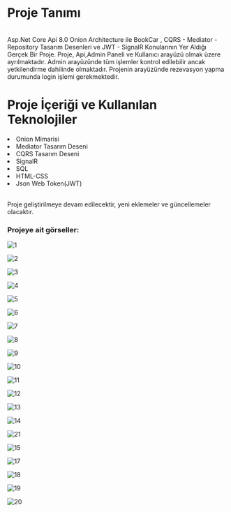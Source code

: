 <h1>Proje Tanımı</h1> <br/>
Asp.Net Core Api 8.0 Onion Architecture ile BookCar , CQRS - Mediator - Repository Tasarım Desenleri ve JWT - SignalR Konularının Yer Aldığı Gerçek Bir Proje.
Proje, Api,Admin Paneli ve Kullanıcı arayüzü olmak üzere ayrılmaktadır. Admin arayüzünde tüm işlemler kontrol edilebilir ancak yetkilendirme dahilinde olmaktadır.
Projenin arayüzünde rezevasyon yapma durumunda login işlemi gerekmektedir. 

<h1>Proje İçeriği ve Kullanılan Teknolojiler</h1>
<li>Onion Mimarisi</li>
<li>Mediator Tasarım Deseni</li>
<li>CQRS Tasarım Deseni</li>
<li>SignalR</li>
<li>SQL</li>
<li>HTML-CSS</li>
<li>Json Web Token(JWT)</li>
 <br/>
<p>Proje geliştirilmeye devam edilecektir, yeni eklemeler ve güncellemeler olacaktır.</p>

<h3>Projeye ait görseller:</h3>

![1](https://github.com/Nartkansat/Asp.Net-Core-Api-8.0-Onion-Architecture-ile-BookCar-Projesi/assets/157004479/6a2bf669-f1ab-4a92-bffc-8f153ea804c6)

![2](https://github.com/Nartkansat/Asp.Net-Core-Api-8.0-Onion-Architecture-ile-BookCar-Projesi/assets/157004479/1e1a03e1-64d6-4d61-9b80-15d8e4d3eb8e)

![3](https://github.com/Nartkansat/Asp.Net-Core-Api-8.0-Onion-Architecture-ile-BookCar-Projesi/assets/157004479/4dc39658-5c0f-4cc1-8839-a978d96d85a5)

![4](https://github.com/Nartkansat/Asp.Net-Core-Api-8.0-Onion-Architecture-ile-BookCar-Projesi/assets/157004479/c1e6d66e-a5ec-4c48-afcc-9581d1402c80)

![5](https://github.com/Nartkansat/Asp.Net-Core-Api-8.0-Onion-Architecture-ile-BookCar-Projesi/assets/157004479/fd2f1041-fee1-4fb1-bbef-1f5169454f31)

![6](https://github.com/Nartkansat/Asp.Net-Core-Api-8.0-Onion-Architecture-ile-BookCar-Projesi/assets/157004479/d79cde9a-c013-413c-8f10-bc22301b3eb2)

![7](https://github.com/Nartkansat/Asp.Net-Core-Api-8.0-Onion-Architecture-ile-BookCar-Projesi/assets/157004479/95b5332f-025a-4644-9d92-8187caad2789)

![8](https://github.com/Nartkansat/Asp.Net-Core-Api-8.0-Onion-Architecture-ile-BookCar-Projesi/assets/157004479/8ad04d71-c922-4179-9a48-d93550ab6112)

![9](https://github.com/Nartkansat/Asp.Net-Core-Api-8.0-Onion-Architecture-ile-BookCar-Projesi/assets/157004479/12101154-1ed1-489c-ab96-ca4a491ee37d)

![10](https://github.com/Nartkansat/Asp.Net-Core-Api-8.0-Onion-Architecture-ile-BookCar-Projesi/assets/157004479/7e1cc63b-9a32-43ff-8c20-ba07705e293a)

![11](https://github.com/Nartkansat/Asp.Net-Core-Api-8.0-Onion-Architecture-ile-BookCar-Projesi/assets/157004479/c30408fb-3d1e-4c41-b9fe-a7062a8a558f)

![12](https://github.com/Nartkansat/Asp.Net-Core-Api-8.0-Onion-Architecture-ile-BookCar-Projesi/assets/157004479/bb71e0b7-8a39-4557-bf33-18346c239de4)

![13](https://github.com/Nartkansat/Asp.Net-Core-Api-8.0-Onion-Architecture-ile-BookCar-Projesi/assets/157004479/0f8022cc-70b3-4ce9-87ca-77eb20848e1d)

![14](https://github.com/Nartkansat/Asp.Net-Core-Api-8.0-Onion-Architecture-ile-BookCar-Projesi/assets/157004479/fec83147-ec1d-455c-8bb7-143d2c6e9076)

![21](https://github.com/Nartkansat/Asp.Net-Core-Api-8.0-Onion-Architecture-ile-BookCar-Projesi/assets/157004479/f8466045-afe3-4c86-a9b9-de55493560cc)

![15](https://github.com/Nartkansat/Asp.Net-Core-Api-8.0-Onion-Architecture-ile-BookCar-Projesi/assets/157004479/e972a438-bedf-4c44-9254-cf2fe503ed2f)

![17](https://github.com/Nartkansat/Asp.Net-Core-Api-8.0-Onion-Architecture-ile-BookCar-Projesi/assets/157004479/2bfe11aa-ee51-4629-896b-f3d763e8c015)

![18](https://github.com/Nartkansat/Asp.Net-Core-Api-8.0-Onion-Architecture-ile-BookCar-Projesi/assets/157004479/27d75085-26d8-4b13-8733-930438bf4cb0)

![19](https://github.com/Nartkansat/Asp.Net-Core-Api-8.0-Onion-Architecture-ile-BookCar-Projesi/assets/157004479/2149843f-eadd-4d84-aec8-199b2ee21e73)

![20](https://github.com/Nartkansat/Asp.Net-Core-Api-8.0-Onion-Architecture-ile-BookCar-Projesi/assets/157004479/f0b725bb-8c59-4ec9-82bc-207129836716)








